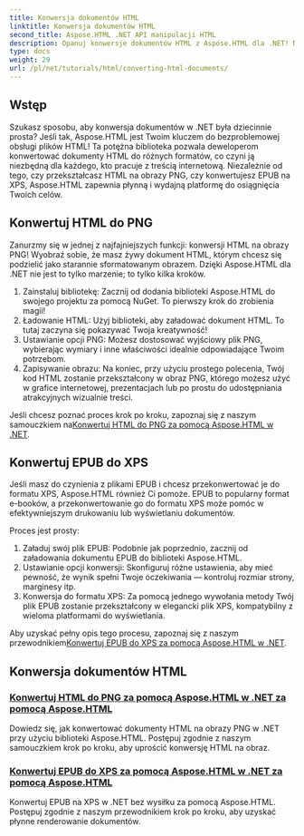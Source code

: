 ```yaml
---
title: Konwersja dokumentów HTML
linktitle: Konwersja dokumentów HTML
second_title: Aspose.HTML .NET API manipulacji HTML
description: Opanuj konwersje dokumentów HTML z Aspose.HTML dla .NET! Naucz się bez wysiłku konwertować HTML do PNG i EPUB do XPS dzięki naszym łatwym przewodnikom.
type: docs
weight: 29
url: /pl/net/tutorials/html/converting-html-documents/
---
```

## Wstęp
Szukasz sposobu, aby konwersja dokumentów w .NET była dziecinnie prosta? Jeśli tak, Aspose.HTML jest Twoim kluczem do bezproblemowej obsługi plików HTML! Ta potężna biblioteka pozwala deweloperom konwertować dokumenty HTML do różnych formatów, co czyni ją niezbędną dla każdego, kto pracuje z treścią internetową. Niezależnie od tego, czy przekształcasz HTML na obrazy PNG, czy konwertujesz EPUB na XPS, Aspose.HTML zapewnia płynną i wydajną platformę do osiągnięcia Twoich celów.

## Konwertuj HTML do PNG
Zanurzmy się w jednej z najfajniejszych funkcji: konwersji HTML na obrazy PNG! Wyobraź sobie, że masz żywy dokument HTML, którym chcesz się podzielić jako starannie sformatowanym obrazem. Dzięki Aspose.HTML dla .NET nie jest to tylko marzenie; to tylko kilka kroków. 

1. Zainstaluj bibliotekę: Zacznij od dodania biblioteki Aspose.HTML do swojego projektu za pomocą NuGet. To pierwszy krok do zrobienia magii!
2. Ładowanie HTML: Użyj biblioteki, aby załadować dokument HTML. To tutaj zaczyna się pokazywać Twoja kreatywność!
3. Ustawianie opcji PNG: Możesz dostosować wyjściowy plik PNG, wybierając wymiary i inne właściwości idealnie odpowiadające Twoim potrzebom.
4. Zapisywanie obrazu: Na koniec, przy użyciu prostego polecenia, Twój kod HTML zostanie przekształcony w obraz PNG, którego możesz użyć w grafice internetowej, prezentacjach lub po prostu do udostępniania atrakcyjnych wizualnie treści.

 Jeśli chcesz poznać proces krok po kroku, zapoznaj się z naszym samouczkiem na[Konwertuj HTML do PNG za pomocą Aspose.HTML w .NET](./convert-html-as-png/). 

## Konwertuj EPUB do XPS
Jeśli masz do czynienia z plikami EPUB i chcesz przekonwertować je do formatu XPS, Aspose.HTML również Ci pomoże. EPUB to popularny format e-booków, a przekonwertowanie go do formatu XPS może pomóc w efektywniejszym drukowaniu lub wyświetlaniu dokumentów.

Proces jest prosty:

1. Załaduj swój plik EPUB: Podobnie jak poprzednio, zacznij od załadowania dokumentu EPUB do biblioteki Aspose.HTML.
2. Ustawianie opcji konwersji: Skonfiguruj różne ustawienia, aby mieć pewność, że wynik spełni Twoje oczekiwania — kontroluj rozmiar strony, marginesy itp.
3. Konwersja do formatu XPS: Za pomocą jednego wywołania metody Twój plik EPUB zostanie przekształcony w elegancki plik XPS, kompatybilny z wieloma platformami do wyświetlania.

 Aby uzyskać pełny opis tego procesu, zapoznaj się z naszym przewodnikiem[Konwertuj EPUB do XPS za pomocą Aspose.HTML w .NET](./convert-epub-as-xps/). 

## Konwersja dokumentów HTML
### [Konwertuj HTML do PNG za pomocą Aspose.HTML w .NET za pomocą Aspose.HTML](./convert-html-as-png/)
Dowiedz się, jak konwertować dokumenty HTML na obrazy PNG w .NET przy użyciu biblioteki Aspose.HTML. Postępuj zgodnie z naszym samouczkiem krok po kroku, aby uprościć konwersję HTML na obraz.
### [Konwertuj EPUB do XPS za pomocą Aspose.HTML w .NET za pomocą Aspose.HTML](./convert-epub-as-xps/)
Konwertuj EPUB na XPS w .NET bez wysiłku za pomocą Aspose.HTML. Postępuj zgodnie z naszym przewodnikiem krok po kroku, aby uzyskać płynne renderowanie dokumentów.